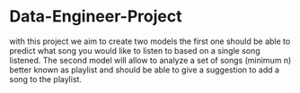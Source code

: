 # Data-Engineer-Project
with this project we aim to create two models the first one should be able to predict what song you would like to listen to based on a single song listened. The second model will allow to analyze a set of songs (minimum n) better known as playlist and should be able to give a suggestion to add a song to the playlist.
